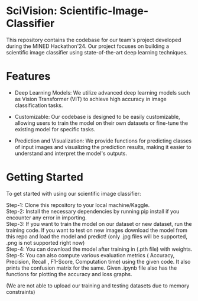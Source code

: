 # SciVision: Scientific-Image-Classifier
This repository contains the codebase for our team's project developed during the MINED Hackathon'24. Our project focuses on building a scientific image classifier using state-of-the-art deep learning techniques.

# Features
+ Deep Learning Models: We utilize advanced deep learning models such as Vision Transformer (ViT) to achieve high accuracy in image classification tasks.

+ Customizable: Our codebase is designed to be easily customizable, allowing users to train the model on their own datasets or fine-tune the existing model for specific tasks.

+ Prediction and Visualization: We provide functions for predicting classes of input images and visualizing the prediction results, making it easier to understand and interpret the model's outputs.

# Getting Started
To get started with using our scientific image classifier:

Step-1: Clone this repository to your local machine/Kaggle. <br>
Step-2: Install the necessary dependencies by running pip install if you encounter any error in importing. <br>
Step-3: If you want to train the model on our dataset or new dataset, run the training code. If you want to test on new images download the model from this repo and load the model and predict! (only .jpg files will be supported, .png is not supported right now) <br>
Step-4: You can download the model after training in (.pth file) with weights. <br>
Step-5: You can also compute various evaluation metrics ( Accuracy, Precision, Recall , F1-Score, Computation time) using the given code. It also prints the confusion matrix for the same. Given .ipynb file also has the functions for plotting the accuracy and loss graphs. <br>



(We are not able to upload our training and testing datasets due to memory constraints)
